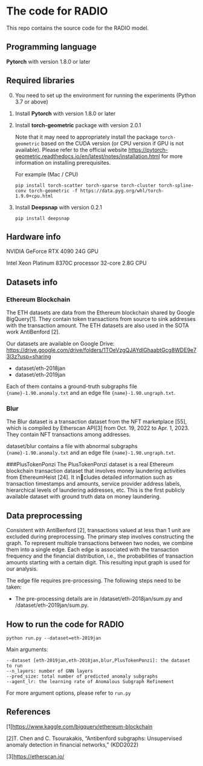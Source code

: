 # The code for RADIO

This repo contains the source code for the RADIO model.

## Programming language

**Pytorch** with version 1.8.0 or later

## Required libraries

0. You need to set up the environment for running the experiments (Python 3.7 or above)

1. Install **Pytorch** with version 1.8.0 or later

2. Install **torch-geometric** package with version 2.0.1

   Note that it may need to appropriately install the package `torch-geometric` based on the CUDA version (or CPU version if GPU is not available). Please refer to the official website https://pytorch-geometric.readthedocs.io/en/latest/notes/installation.html for more information on installing prerequisites.

   For example (Mac / CPU)

   ```
   pip install torch-scatter torch-sparse torch-cluster torch-spline-conv torch-geometric -f https://data.pyg.org/whl/torch-1.9.0+cpu.html
   ```

3. Install **Deepsnap** with version 0.2.1

   ```
   pip install deepsnap
   ```

## Hardware info

NVIDIA GeForce RTX 4090 24G GPU

Intel Xeon Platinum 8370C processor 32-core 2.8G CPU

## Datasets info
### Ethereum Blockchain

The ETH datasets are data from the Ethereum blockchain shared by Google BigQuery[1]. They contain token transactions from source to sink addresses with the transaction amount. The ETH datasets are also used in the SOTA work AntiBenford [2].

Our datasets are available on Google Drive: https://drive.google.com/drive/folders/1TOeVzgQJAYdlGhaabtGcg8WDE9e73l3z?usp=sharing 

- dataset/eth-2018jan
- dataset/eth-2019jan

Each of them contains a ground-truth subgraphs file `{name}-1.90.anomaly.txt` and an edge file `{name}-1.90.ungraph.txt`.

### Blur

The Blur dataset is a transaction dataset from the NFT marketplace [55], which is compiled by Etherscan API[3] from Oct. 19, 2022 to Apr. 1, 2023. They contain NFT transactions among addresses.

dataset/blur contains a file with abnormal subgraphs `{name}-1.90.anomaly.txt` and an edge file `{name}-1.90.ungraph.txt`.

###PlusTokenPonzi
The PlusTokenPonzi dataset is a real Ethereum blockchain transaction dataset that involves money laundering activities from EthereumHeist [24]. It includes detailed information such as transaction timestamps and amounts, service provider address labels, hierarchical levels of laundering addresses, etc. This is the first publicly available dataset with ground truth data on money laundering.

## Data preprocessing

Consistent with AntiBenford [2], transactions valued at less than 1 unit are excluded during preprocessing. The primary step involves constructing the graph. To represent multiple transactions between two nodes, we combine them into a single edge. Each edge is associated with the transaction frequency and the financial distribution, i.e., the probabilities of transaction amounts starting with a certain digit. This resulting input graph is used for our analysis.

The edge file requires pre-processing. The following steps need to be taken:

- The pre-processing details are in /dataset/eth-2018jan/sum.py and /dataset/eth-2019jan/sum.py.

## How to run the code for RADIO

```
python run.py --dataset=eth-2019jan
```

Main arguments:

```
--dataset [eth-2019jan,eth-2018jan,blur,PlusTokenPonzi]: the dataset to run
--n_layers: number of GNN layers
--pred_size: total number of predicted anomaly subgraphs
--agent_lr: the learning rate of Anomalous Subgraph Refinement
```

  For more argument options, please refer to `run.py`  

## References

[1]https://www.kaggle.com/bigquery/ethereum-blockchain

[2]T. Chen and C. Tsourakakis, “Antibenford subgraphs: Unsupervised anomaly detection in financial networks,” (KDD2022)

[3]https://etherscan.io/
